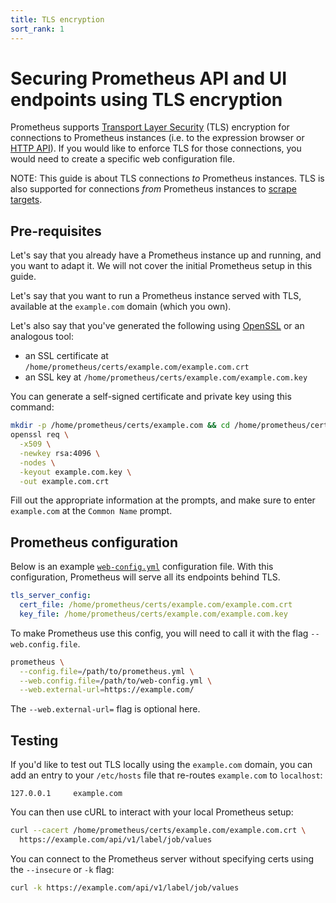 ```yaml
---
title: TLS encryption
sort_rank: 1
---
```


# Securing Prometheus API and UI endpoints using TLS encryption

Prometheus supports [Transport Layer Security](https://en.wikipedia.org/wiki/Transport_Layer_Security) (TLS) encryption for connections to Prometheus instances (i.e. to the expression browser or [HTTP API](/docs/prometheus/latest/querying/api/)). If you would like to enforce TLS for those connections, you would need to create a specific web configuration file.

NOTE: This guide is about TLS connections *to* Prometheus instances. TLS is also supported for connections *from* Prometheus instances to [scrape targets](/docs/prometheus/latest/configuration/configuration/#tls_config).

## Pre-requisites

Let's say that you already have a Prometheus instance up and running, and you
want to adapt it. We will not cover the initial Prometheus setup in this guide.

Let's say that you want to run a Prometheus instance served with TLS, available at the `example.com` domain (which you own).

Let's also say that you've generated the following using [OpenSSL](https://www.digitalocean.com/community/tutorials/openssl-essentials-working-with-ssl-certificates-private-keys-and-csrs) or an analogous tool:

* an SSL certificate at `/home/prometheus/certs/example.com/example.com.crt`
* an SSL key at `/home/prometheus/certs/example.com/example.com.key`

You can generate a self-signed certificate and private key using this command:

```bash
mkdir -p /home/prometheus/certs/example.com && cd /home/prometheus/certs/certs/example.com
openssl req \
  -x509 \
  -newkey rsa:4096 \
  -nodes \
  -keyout example.com.key \
  -out example.com.crt
```

Fill out the appropriate information at the prompts, and make sure to enter `example.com` at the `Common Name` prompt.

## Prometheus configuration

Below is an example [`web-config.yml`](https://prometheus.io/docs/prometheus/latest/configuration/https/) configuration file. With this configuration, Prometheus will serve all its endpoints behind TLS.

```yaml
tls_server_config:
  cert_file: /home/prometheus/certs/example.com/example.com.crt
  key_file: /home/prometheus/certs/example.com/example.com.key
```

To make Prometheus use this config, you will need to call it with the flag
`--web.config.file`.


```bash
prometheus \
  --config.file=/path/to/prometheus.yml \
  --web.config.file=/path/to/web-config.yml \
  --web.external-url=https://example.com/
```

The `--web.external-url=` flag is optional here.

## Testing

If you'd like to test out TLS locally using the `example.com` domain, you can add an entry to your `/etc/hosts` file that re-routes `example.com` to `localhost`:

```
127.0.0.1     example.com
```

You can then use cURL to interact with your local Prometheus setup:

```bash
curl --cacert /home/prometheus/certs/example.com/example.com.crt \
  https://example.com/api/v1/label/job/values
```

You can connect to the Prometheus server without specifying certs using the `--insecure` or `-k` flag:

```bash
curl -k https://example.com/api/v1/label/job/values
```

